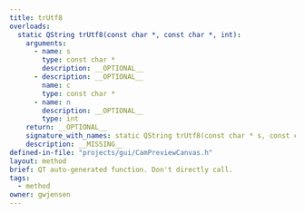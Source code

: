 ```yaml
---
title: trUtf8
overloads:
  static QString trUtf8(const char *, const char *, int):
    arguments:
      - name: s
        type: const char *
        description: __OPTIONAL__
      - description: __OPTIONAL__
        name: c
        type: const char *
      - name: n
        description: __OPTIONAL__
        type: int
    return: __OPTIONAL__
    signature_with_names: static QString trUtf8(const char * s, const char * c, int n)
    description: __MISSING__
defined-in-file: "projects/gui/CamPreviewCanvas.h"
layout: method
brief: QT auto-generated function. Don't directly call.
tags:
  - method
owner: gwjensen
---
```

